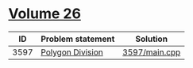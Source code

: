 # [Volume 26](http://poj.org/problemlist?volume=26)


| ID   | Problem statement                                  | Solution                       |
|------|----------------------------------------------------|--------------------------------|
| 3597 | [Polygon Division](http://poj.org/problem?id=3597) | [3597/main.cpp](3597/main.cpp) |

